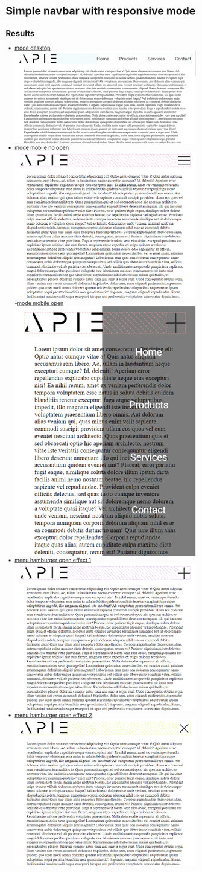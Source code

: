 # Simple navbar with responsive mode

## Results
- [mode desktop](./r-desktop.png)
![](./r-desktop.png)
- [mode mobile no open](./r-mobile.png)
![](./r-mobile.png)
-[mode mobile open](./r-open.png)
![](./r-open.png)
- [menu hamburger open effect 1](./r-open-effect-1.png)
![](./r-open-effect-1.png)
- [menu hamburger open effect 2](./r-open-effect-2.png)
![](./r-open-effect-2.png)